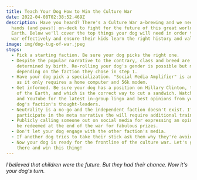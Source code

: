 ```yaml
---
title: Teach Your Dog How to Win the Culture War
date: 2022-04-08T02:38:52.469Z
description: Have you heard? There's a Culture War a-brewing and we need all
  hands (and paws!) on-deck to fight for the future of this great world we call
  Earth. Below we'll cover the top things your dog will need in order to wage
  war effectively and ensure their kids learn the right history and values.
image: img/dog-tug-of-war.jpeg
steps:
  - Pick a starting faction. Be sure your dog picks the right one.
  - Despite the popular narrative to the contrary, class and breed are largely
    determined by birth. Re-rolling your dog's gender is possible but may impact standing
    depending on the faction they chose in step 1.
  - Have your dog pick a specialization. "Social Media Amplifier" is an easy one to start with
    as it only requires a home computer and 56k modem.
  - Get informed. Be sure your dog has a position on Hillary Clinton, the shape
    of the Earth, and which is the correct way to cut a sandwich. Watch TikTok
    and YouTube for the latest in-group lingo and best opinions from your
    dog's faction's thought-leaders.
  - Neutrality is a no-go and the independent faction doesn't exist. If your dog wants to create satirical content and
    participate in the meta narrative the will require additional training.
  - Publicly calling someone out on social media for expressing an opinion is a great way to earn clout. Clout can
    be redeemed at the end of the war for fabulous prizes.
  - Don't let your dog engage with the other faction's media.
  - If another dog tries to take their stick ask them why they're avoiding the questions and won't agree to a debate.
  - Now your dog is ready for the frontline of the culture war. Let's get out
    there and win this thing!
---
```

*I believed that children were the future. But they had their chance. Now it's your dog's turn.*
